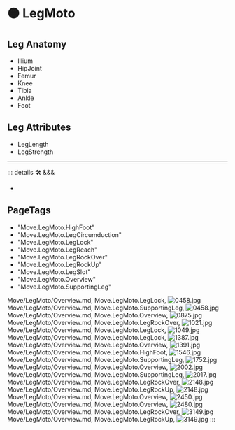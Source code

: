 
# 🟠 <move>LegMoto</move>

## Leg Anatomy

- Illium
- HipJoint
- Femur
- Knee
- Tibia
- Ankle
- Foot

## Leg Attributes

- LegLength
- LegStrength

---

<!-- =================================================== -->
<!-- =================================================== -->
<!-- =================================================== -->
<!-- =================================================== -->
<!-- =================================================== -->
::: details 🛠 <dev>&&&</dev>



-



<h2>PageTags</h2>

- "Move.LegMoto.HighFoot"
- "Move.LegMoto.LegCircumduction"
- "Move.LegMoto.LegLock"
- "Move.LegMoto.LegReach"
- "Move.LegMoto.LegRockOver"
- "Move.LegMoto.LegRockUp"
- "Move.LegMoto.LegSlot"
- "Move.LegMoto.Overview"
- "Move.LegMoto.SupportingLeg"

Move/LegMoto/Overview.md, <dev>Move.LegMoto.LegLock</dev>, ![0458.jpg](/PaperPhoto/0458.jpg)
Move/LegMoto/Overview.md, <dev>Move.LegMoto.SupportingLeg</dev>, ![0458.jpg](/PaperPhoto/0458.jpg)
Move/LegMoto/Overview.md, <dev>Move.LegMoto.Overview</dev>, ![0875.jpg](/PaperPhoto/0875.jpg)
Move/LegMoto/Overview.md, <dev>Move.LegMoto.LegRockOver</dev>, ![1021.jpg](/PaperPhoto/1021.jpg)
Move/LegMoto/Overview.md, <dev>Move.LegMoto.LegLock</dev>, ![1049.jpg](/PaperPhoto/1049.jpg)
Move/LegMoto/Overview.md, <dev>Move.LegMoto.LegLock</dev>, ![1387.jpg](/PaperPhoto/1387.jpg)
Move/LegMoto/Overview.md, <dev>Move.LegMoto.Overview</dev>, ![1391.jpg](/PaperPhoto/1391.jpg)
Move/LegMoto/Overview.md, <dev>Move.LegMoto.HighFoot</dev>, ![1546.jpg](/PaperPhoto/1546.jpg)
Move/LegMoto/Overview.md, <dev>Move.LegMoto.SupportingLeg</dev>, ![1752.jpg](/PaperPhoto/1752.jpg)
Move/LegMoto/Overview.md, <dev>Move.LegMoto.Overview</dev>, ![2002.jpg](/PaperPhoto/2002.jpg)
Move/LegMoto/Overview.md, <dev>Move.LegMoto.SupportingLeg</dev>, ![2017.jpg](/PaperPhoto/2017.jpg)
Move/LegMoto/Overview.md, <dev>Move.LegMoto.LegRockOver</dev>, ![2148.jpg](/PaperPhoto/2148.jpg)
Move/LegMoto/Overview.md, <dev>Move.LegMoto.LegRockUp</dev>, ![2148.jpg](/PaperPhoto/2148.jpg)
Move/LegMoto/Overview.md, <dev>Move.LegMoto.Overview</dev>, ![2450.jpg](/PaperPhoto/2450.jpg)
Move/LegMoto/Overview.md, <dev>Move.LegMoto.Overview</dev>, ![2480.jpg](/PaperPhoto/2480.jpg)
Move/LegMoto/Overview.md, <dev>Move.LegMoto.LegRockOver</dev>, ![3149.jpg](/PaperPhoto/3149.jpg)
Move/LegMoto/Overview.md, <dev>Move.LegMoto.LegRockUp</dev>, ![3149.jpg](/PaperPhoto/3149.jpg)
:::
